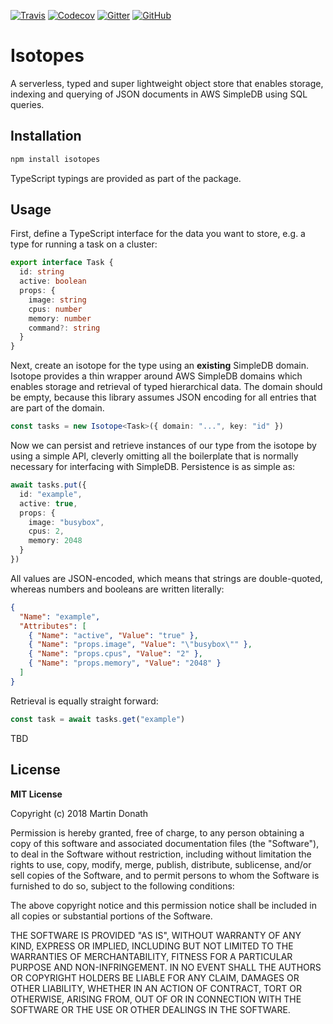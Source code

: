 [![Travis][travis-image]][travis-link]
[![Codecov][codecov-image]][codecov-link]
[![Gitter][gitter-image]][gitter-link]
[![GitHub][github-image]][github-link]

  [travis-image]: https://travis-ci.org/squidfunk/isotopes.svg?branch=master
  [travis-link]: https://travis-ci.org/squidfunk/isotopes
  [codecov-image]: https://img.shields.io/codecov/c/github/squidfunk/isotopes/master.svg
  [codecov-link]: https://codecov.io/gh/squidfunk/isotopes
  [gitter-image]: https://badges.gitter.im/squidfunk/isotopes.svg
  [gitter-link]: https://gitter.im/squidfunk/isotopes
  [github-image]: https://img.shields.io/github/release/squidfunk/isotopes.svg
  [github-link]: https://github.com/squidfunk/isotopes/releases

# Isotopes

A serverless, typed and super lightweight object store that enables storage,
indexing and querying of JSON documents in AWS SimpleDB using SQL queries.

## Installation

``` sh
npm install isotopes
```

TypeScript typings are provided as part of the package.

## Usage

First, define a TypeScript interface for the data you want to store, e.g. a
type for running a task on a cluster:

``` ts
export interface Task {
  id: string
  active: boolean
  props: {
    image: string
    cpus: number
    memory: number
    command?: string
  }
}
```

Next, create an isotope for the type using an **existing** SimpleDB domain.
Isotope provides a thin wrapper around AWS SimpleDB domains which enables
storage and retrieval of typed hierarchical data. The domain should be empty,
because this library assumes JSON encoding for all entries that are part of the
domain.

``` ts
const tasks = new Isotope<Task>({ domain: "...", key: "id" })
```

Now we can persist and retrieve instances of our type from the isotope by using
a simple API, cleverly omitting all the boilerplate that is normally necessary
for interfacing with SimpleDB. Persistence is as simple as:

``` ts
await tasks.put({
  id: "example",
  active: true,
  props: {
    image: "busybox",
    cpus: 2,
    memory: 2048
  }
})
```

All values are JSON-encoded, which means that strings are double-quoted,
whereas numbers and booleans are written literally:

``` json
{
  "Name": "example",
  "Attributes": [
    { "Name": "active", "Value": "true" },
    { "Name": "props.image", "Value": "\"busybox\"" },
    { "Name": "props.cpus", "Value": "2" },
    { "Name": "props.memory", "Value": "2048" }
  ]
}
```

Retrieval is equally straight forward:

``` ts
const task = await tasks.get("example")
```

TBD

## License

**MIT License**

Copyright (c) 2018 Martin Donath

Permission is hereby granted, free of charge, to any person obtaining a copy
of this software and associated documentation files (the "Software"), to
deal in the Software without restriction, including without limitation the
rights to use, copy, modify, merge, publish, distribute, sublicense, and/or
sell copies of the Software, and to permit persons to whom the Software is
furnished to do so, subject to the following conditions:

The above copyright notice and this permission notice shall be included in
all copies or substantial portions of the Software.

THE SOFTWARE IS PROVIDED "AS IS", WITHOUT WARRANTY OF ANY KIND, EXPRESS OR
IMPLIED, INCLUDING BUT NOT LIMITED TO THE WARRANTIES OF MERCHANTABILITY,
FITNESS FOR A PARTICULAR PURPOSE AND NON-INFRINGEMENT. IN NO EVENT SHALL THE
AUTHORS OR COPYRIGHT HOLDERS BE LIABLE FOR ANY CLAIM, DAMAGES OR OTHER
LIABILITY, WHETHER IN AN ACTION OF CONTRACT, TORT OR OTHERWISE, ARISING
FROM, OUT OF OR IN CONNECTION WITH THE SOFTWARE OR THE USE OR OTHER DEALINGS
IN THE SOFTWARE.
